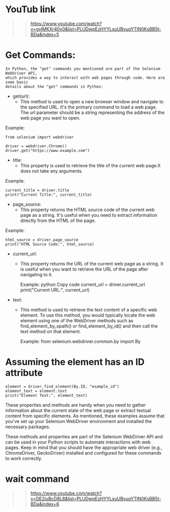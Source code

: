 # YouTub link
>>https://www.youtube.com/watch?v=gylMKXr40v0&list=PLUDwpEzHYYLsuUBvuoYTlN0KsBB5t-BDa&index=5

# Get Commands:
    In Python, the "get" commands you mentioned are part of the Selenium WebDriver API,
    which provides a way to interact with web pages through code. Here are some basic 
    details about the "get" commands in Python:

* get(url): 
  * This method is used to open a new browser window and navigate to the specified URL. 
    It's the primary command to load a web page. The url parameter should be a string 
    representing the address of the web page you want to open.

Example:

    from selenium import webdriver
    
    driver = webdriver.Chrome()
    driver.get("https://www.example.com")

* title: 
  * This property is used to retrieve the title of the current web page.It does not take any arguments.

Example:

    current_title = driver.title
    print("Current Title:", current_title)

* page_source: 
  * This property returns the HTML source code of the current web page as a string.
   It's useful when you need to extract information directly from the HTML of the page.

Example:

    html_source = driver.page_source
    print("HTML Source Code:", html_source)

* current_url:
  * This property returns the URL of the current web page as a string. It is useful when you want to retrieve 
     the URL of the page after navigating to it.


      Example:
      python
      Copy code
      current_url = driver.current_url
      print("Current URL:", current_url)


* text: 
  * This method is used to retrieve the text content of a specific web element. To use this method, 
    you would typically locate the web element using one of the WebDriver methods such as find_element_by_xpath() 
    or find_element_by_id() and then call the text method on that element.

    
    Example:
    from selenium.webdriver.common.by import By

# Assuming the element has an ID attribute
    element = driver.find_element(By.ID, "example_id")
    element_text = element.text
    print("Element Text:", element_text)

These properties and methods are handy when you need to gather information about the current state of the web page 
or extract textual content from specific elements. As mentioned, these examples assume that you've set up your 
Selenium WebDriver environment and installed the necessary packages.

These methods and properties are part of the Selenium WebDriver API and can be used in your Python scripts 
to automate interactions with web pages. Keep in mind that you should have the appropriate 
web driver (e.g., ChromeDriver, GeckoDriver) installed and configured for these commands to work correctly.

# wait command
>>https://www.youtube.com/watch?v=DE2iuBcD8L8&list=PLUDwpEzHYYLsuUBvuoYTlN0KsBB5t-BDa&index=6